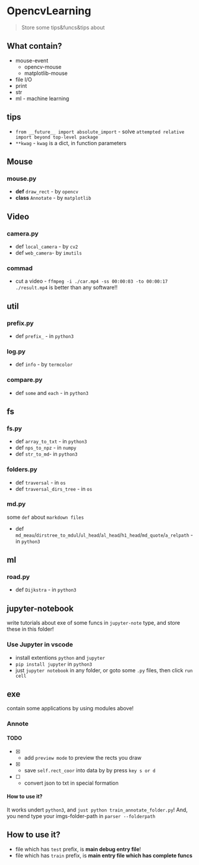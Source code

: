 # OpencvLearning
> Store some tips&funcs&tips about

## What contain?

* mouse-event
    * opencv-mouse
    * matplotlib-mouse
* file I/O
* print
* str
* ml - machine learning

## tips

* `from __future__ import absolute_import` - solve `attempted relative import beyond top-level package`
* `**kwag` - `kwag` is a dict, in function parameters

## Mouse

### mouse.py

* **def** `draw_rect` - by `opencv`
* **class** `Annotate` - by `matplotlib`

## Video

### camera.py

* def `local_camera` - by `cv2`
* def `web_camera`- by `imutils`

### commad

* cut a video - `ffmpeg -i ./car.mp4 -ss 00:00:03 -to 00:00:17 ./result.mp4` is better than any software!!

## util

### prefix.py
* def `prefix_` - in `python3`

### log.py

* def `info` - by  `termcolor`

### compare.py

* def `some` and `each` - in `python3`

## fs

### fs.py

* def `array_to_txt` - in `python3`
* def `nps_to_npz` - in `numpy`
* def `str_to_md`- in `python3` 

### folders.py

* def `traversal` - in `os`
* def `traversal_dirs_tree` - in `os`

### md.py

some `def` about `markdown files`

* def `md_meau`/`dirstree_to_mdul`/`ul_head`/`al_head`/`h1_head`/`md_quote`/`a_relpath` - in `python3`

## ml

### road.py

* def `Dijkstra` - in `python3`

## jupyter-notebook

write tutorials about exe of some funcs in `jupyter-note` type, and store these in this folder!

### Use Jupyter in vscode

* install extentions `python` and `jupyter`
* `pip install jupyter` in `python3`
* just `jupyter notebook` in any folder, or goto some `.py` files, then click `run cell`

## exe

contain some applications by using modules above!

### Annote

#### TODO

* [x] - add `preview mode` to preview the rects you draw
* [x] - save `self.rect_coor` into data by by press `key s or d`
* [ ] - convert json to txt in special formation

#### How to use it?

It works undert `python3`, and `just python train_annotate_folder.py`! And, you nend type your imgs-folder-path in `parser --folderpath`

## How to use it?

* file which has `test` prefix, is **main debug entry file**!
* file which has `train` prefix, is **main entry file which has complete funcs**

